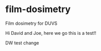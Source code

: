 # film-dosimetry
Film dosimetry for DUVS

Hi David and Joe, here we go this is a test!!

DW test change

